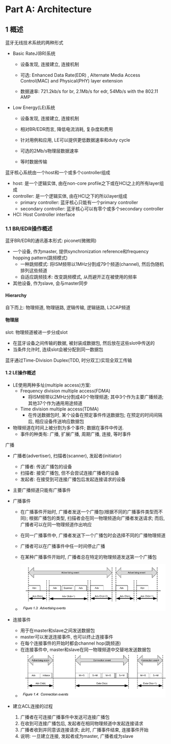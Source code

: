 # Part A: Architecture

## 1 概述

蓝牙无线技术系统的两种形式

* Basic RateJ(BR)系统
  * 设备发现, 连接建立, 连接机制

  * 可选: Enhanced Data Rate(EDR) , Alternate Media Access Control(MAC) and Physical(PHY) layer extension
  * 数据速率: 721.2kb/s for br, 2.1Mb/s for edr, 54Mb/s with the 802.11 AMP

* Low Energy(LE)系统
  * 设备发现, 连接建立, 连接机制

  * 相对BR/EDR而言, 降低电流消耗, 复杂度和费用
  * 针对用例和应用, LE可以提供更低数据速率和duty cycle
  * 可选的2Mb/s物理层数据速率
  * 等时数据传输

蓝牙核心系统由一个host和一个或多个controller组成

* host: 是一个逻辑实体, 由在non-core profile之下或在HCI之上的所有layer组成
* controller: 是一个逻辑实体, 由在HCI之下的所以layer组成
  * primary controller: 蓝牙核心只能有一个primary controller
  * secondary controller: 蓝牙核心可以有零个或多个secondary controller
* HCI: Host Controller interface

### 1.1 BR/EDR操作概述

蓝牙BR/EDR的通讯基本形式: piconet(微微网)

* 一个设备, 作为master, 提供synchronization reference和frequency hopping pattern(跳频模式)
  * 一种跳频模式: 将ISM频带以1MHz分割成79个频道(channel), 然后伪随机排列这些频道
  * 自适应跳频技术: 改变跳频模式, 从而避开正在被使用的频率
* 其他设备, 作为slave, 会与master同步

#### Hierarchy

自下而上: 物理频道, 物理链路, 逻辑传输, 逻辑链路, L2CAP频道

#### 物理层

slot: 物理频道被进一步分成slot

* 在蓝牙设备之间传输的数据, 被封装成数据包, 然后放在这些slot中传送的
* 当条件允许时, 连续slot会被分配到同一数据包

蓝牙通过Time-Division Duplex(TDD, 时分双工)实现全双工传输

#### 1.2 LE操作概述

* LE使用两种多址(multiple access)方案:
  * Frequency division multiple access(FDMA)
    * 将ISM频带以2MHz分割成40个物理频道; 其中3个作为主要广播频道; 其他37个作为通用用途频道
  * Time division multiple access(TDMA)
    * 在传送数据包时, 某个设备在预定事件传送数据包;  在预定的时间间隔后, 相应设备传送响应数据包
* 物理频道在时间上被分割为多个事件; 数据在事件中传送.
  * 事件的种类有: 广播, 扩展广播, 周期广播, 连接, 等时事件

广播

* 广播者(advertiser), 扫描者(scanner), 发起者(initiator)
  * 广播者: 传送广播包的设备
  * 扫描者: 接受广播包, 但不会尝试连接广播者的设备
  * 发起者: 在接受到可连接广播包后发起连接请求的设备

* 主要广播频道只能有广播事件

* 广播事件

  * 在广播事件开始时, 广播者发送一个广播包(根据不同的广播事件类型而不同); 根据广播包的类型, 扫描者会在同一物理频道向广播者发送请求; 而后, 广播者可以在同一物理频道作出响应
  * 在同一广播事件中, 广播者发送下一个广播包时会选择不同的广播物理频道
  * 广播者可以在广播事件中任一时间停止广播
  * 在某种广播事件开始时, 广播者总在特定的物理频道发送第一个广播包

  * ![advertising_event_f_1_3](vol_01.assets/advertising_event_f_1_3.png)

* 连接事件
  * 用于在master和slave之间发送数据包
  * master可以发送连接事件, 也可以终止连接事件
  * 在每个连接事件的开始时都会channel hop(跳频道)
  * 在连接事件中, master和slave在同一物理频道中交替地发送数据包
  * ![connection_event_f_1_4](vol_01.assets/connection_event_f_1_4.png)
* 建立ACL连接的过程
  1. 广播者在可连接广播事件中发送可连接广播包
  2. 在收到可连接广播包后, 发起者在相同物理频道中发起连接请求
  3. 广播者收到并同意该连接请求; 此时, 广播事件结束, 连接事件开始
  4. 说明: 一旦建立连接, 发起者成为master, 广播者成为slave